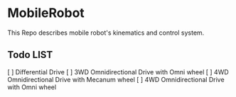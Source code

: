 # MobileRobot

This Repo describes mobile robot's kinematics and control system.

## Todo LIST

 [ ] Differential Drive
 [ ] 3WD Omnidirectional Drive with Omni wheel
 [ ] 4WD Omnidirectional Drive with Mecanum wheel
 [ ] 4WD Omnidirectional Drive with Omni wheel
